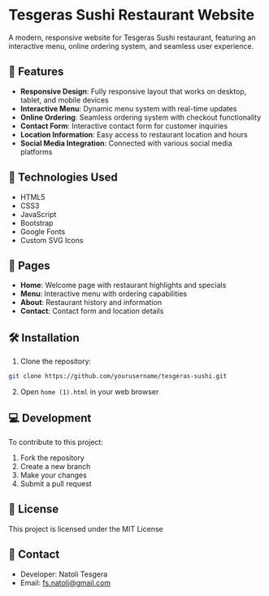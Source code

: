 # Tesgeras Sushi Restaurant Website

A modern, responsive website for Tesgeras Sushi restaurant, featuring an interactive menu, online ordering system, and seamless user experience.

## 🌟 Features

- **Responsive Design**: Fully responsive layout that works on desktop, tablet, and mobile devices
- **Interactive Menu**: Dynamic menu system with real-time updates
- **Online Ordering**: Seamless ordering system with checkout functionality
- **Contact Form**: Interactive contact form for customer inquiries
- **Location Information**: Easy access to restaurant location and hours
- **Social Media Integration**: Connected with various social media platforms

## 🚀 Technologies Used

- HTML5
- CSS3
- JavaScript
- Bootstrap
- Google Fonts
- Custom SVG Icons

## 📱 Pages

- **Home**: Welcome page with restaurant highlights and specials
- **Menu**: Interactive menu with ordering capabilities
- **About**: Restaurant history and information
- **Contact**: Contact form and location details

## 🛠️ Installation

1. Clone the repository:

```bash
git clone https://github.com/yourusername/tesgeras-sushi.git
```

2. Open `home (1).html` in your web browser

## 💻 Development

To contribute to this project:

1. Fork the repository
2. Create a new branch
3. Make your changes
4. Submit a pull request

## 📝 License

This project is licensed under the MIT License

## 👥 Contact

- Developer: Natoli Tesgera
- Email: fs.natoli@gmail.com
